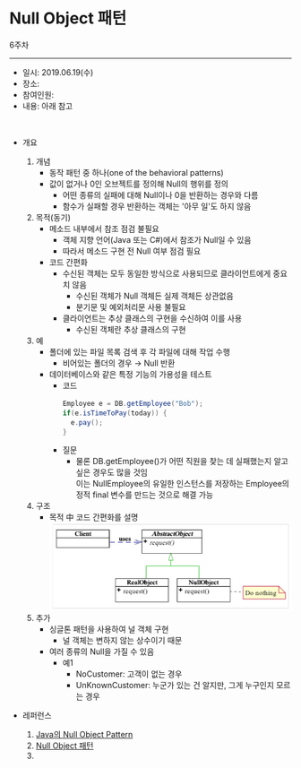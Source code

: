 Null Object 패턴
===========
6주차
- - - - - -
* 일시: 2019.06.19(수)
* 장소: 
* 참여인원: 
* 내용: 아래 참고
</br>

* 개요
	1. 개념
		* 동작 패턴 중 하나(one of the behavioral patterns)
		* 값이 없거나 0인 오브젝트를 정의해 Null의 행위를 정의
			* 어떤 종류의 실패에 대해 Null이나 0을 반환하는 경우와 다름
			* 함수가 실패할 경우 반환하는 객체는 '아무 일'도 하지 않음
	2. 목적(동기)
		* 메소드 내부에서 참조 점검 불필요
			* 객체 지향 언어(Java 또는 C#)에서 참조가 Null일 수 있음
			* 따라서 메소드 구현 전 Null 여부 점검 필요
		* 코드 간편화
			* 수신된 객체는 모두 동일한 방식으로 사용되므로 클라이언트에게 중요치 않음
				* 수신된 객체가 Null 객체든 실제 객체든 상관없음
				* 분기문 및 예외처리문 사용 불필요
			* 클라이언트는 추상 클래스의 구현을 수신하여 이를 사용
				* 수신된 객체란 추상 클래스의 구현
	3. 예
		* 폴더에 있는 파일 목록 검색 후 각 파일에 대해 작업 수행
			* 비어있는 폴더의 경우 → Null 반환
		* 데이터베이스와 같은 특정 기능의 가용성을 테스트
			* 코드  
			  ```java
			  Employee e = DB.getEmployee("Bob");
			  if(e.isTimeToPay(today)) {
				e.pay();
			  }
			  ```
			* 질문
				* 물론 DB.getEmployee()가 어떤 직원을 찾는 데 실패했는지 알고 싶은 경우도 많을 것임  
				  이는 NullEmployee의 유일한 인스턴스를 저장하는 Employee의 정적 final 변수를 만드는 것으로 해결 가능
	4. 구조
		* 목적 中 코드 간편화를 설명  
		  ![structure](./img/NullObject.png)
	5. 추가
		* 싱글톤 패턴을 사용하여 널 객체 구현
			* 널 객체는 변하지 않는 상수이기 때문
		* 여러 종류의 Null을 가질 수 있음
			* 예1
				* NoCustomer: 고객이 없는 경우
				* UnKnownCustomer: 누군가 있는 건 알지만, 그게 누구인지 모르는 경우
			

* 레퍼런스
	1. [Java의 Null Object Pattern](https://www.dineshonjava.com/null-object-pattern/)
	2. [Null Object 패턴](https://dsmoon.tistory.com/entry/NULL-OBJECT-%ED%8C%A8%ED%84%B4)
	3.
</br>